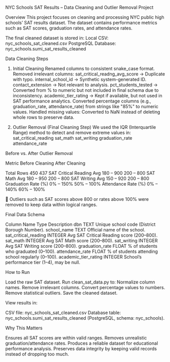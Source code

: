 NYC Schools SAT Results – Data Cleaning and Outlier Removal Project

Overview
This project focuses on cleaning and processing NYC public high schools’ SAT results dataset.
The dataset contains performance metrics such as SAT scores, graduation rates, and attendance rates.

The final cleaned dataset is stored in:
Local CSV: nyc_schools_sat_cleaned.csv
PostgreSQL Database: nyc_schools.sumi_sat_results_cleaned

Data Cleaning Steps
1. Initial Cleaning
Renamed columns to consistent snake_case format.
Removed irrelevant columns:
sat_critical_readng_avg_score → Duplicate with typo.
internal_school_id → Synthetic system-generated ID.
contact_extension → Not relevant to analysis.
pct_students_tested → Converted from % to numeric but not included in final schema due to inconsistency.
academic_tier_rating → Kept if available, but not used in SAT performance analytics.
Converted percentage columns (e.g., graduation_rate, attendance_rate) from strings like "85%" to numeric values.
Handled missing values: Converted to NaN instead of deleting whole rows to preserve data.

2. Outlier Removal (Final Cleaning Step)
We used the IQR (Interquartile Range) method to detect and remove extreme values in:
sat_critical_reading
sat_math
sat_writing
graduation_rate
attendance_rate

Before vs. After Outlier Removal

Metric	Before Cleaning	After Cleaning

Total Rows	450	437
SAT Critical Reading Avg	180 – 900	200 – 800
SAT Math Avg	180 – 950	200 – 800
SAT Writing Avg	150 – 920	200 – 800
Graduation Rate (%)	0% – 150%	50% – 100%
Attendance Rate (%)	0% – 140%	60% – 100%

📌 Outliers such as SAT scores above 800 or rates above 100% were removed to keep data within logical ranges.

Final Data Schema

Column Name	Type	Description
dbn	TEXT	Unique school code (District Borough Number).
school_name	TEXT	Official name of the school.
sat_critical_reading	INTEGER	Avg SAT Critical Reading score (200–800).
sat_math	INTEGER	Avg SAT Math score (200–800).
sat_writing	INTEGER	Avg SAT Writing score (200–800).
graduation_rate	FLOAT	% of students who graduated (0–100).
attendance_rate	FLOAT	% of students attending school regularly (0–100).
academic_tier_rating	INTEGER	School’s performance tier (1–4), may be null.

How to Run

Load the raw SAT dataset.
Run clean_sat_data.py to:
Normalize column names.
Remove irrelevant columns.
Convert percentage values to numbers.
Remove statistical outliers.
Save the cleaned dataset.

View results in:

CSV file: nyc_schools_sat_cleaned.csv
Database table: nyc_schools.sumi_sat_results_cleaned (PostgreSQL, schema: nyc_schools).

Why This Matters

Ensures all SAT scores are within valid ranges.
Removes unrealistic graduation/attendance rates.
Produces a reliable dataset for educational performance analysis.
Preserves data integrity by keeping valid records instead of dropping too much.
